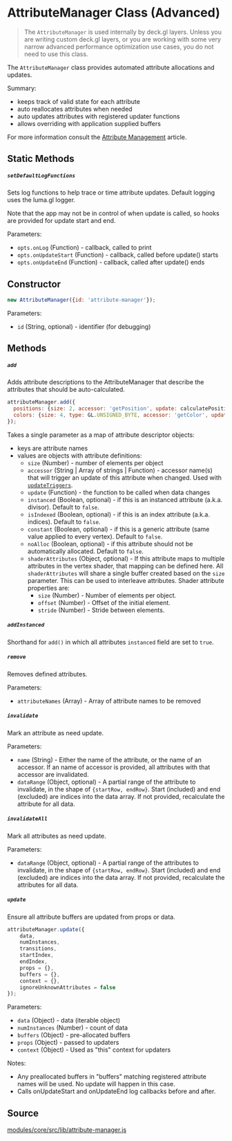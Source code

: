 # AttributeManager Class (Advanced)

> The `AttributeManager` is used internally by deck.gl layers. Unless you are writing custom deck.gl layers, or you are working with some very narrow advanced performance optimization use cases, you do not need to use this class.

The `AttributeManager` class provides automated attribute allocations and updates.

Summary:

* keeps track of valid state for each attribute
* auto reallocates attributes when needed
* auto updates attributes with registered updater functions
* allows overriding with application supplied buffers

For more information consult the [Attribute Management](/docs/developer-guide/custom-layers/attribute-management.md) article.


## Static Methods

##### `setDefaultLogFunctions`

Sets log functions to help trace or time attribute updates.
Default logging uses the luma.gl logger.

Note that the app may not be in control of when update is called,
so hooks are provided for update start and end.

Parameters:

* `opts.onLog` (Function) - callback, called to print
* `opts.onUpdateStart` (Function) - callback, called before update() starts
* `opts.onUpdateEnd` (Function) - callback, called after update() ends


## Constructor

```js
new AttributeManager({id: 'attribute-manager'});
```

Parameters:

* `id` (String, optional) - identifier (for debugging)


## Methods

##### `add`

Adds attribute descriptions to the AttributeManager that describe
the attributes that should be auto-calculated.

```js
attributeManager.add({
  positions: {size: 2, accessor: 'getPosition', update: calculatePositions},
  colors: {size: 4, type: GL.UNSIGNED_BYTE, accessor: 'getColor', update: calculateColors}
});
```

Takes a single parameter as a map of attribute descriptor objects:

* keys are attribute names
* values are objects with attribute definitions:
  + `size` (Number) - number of elements per object
  + `accessor` (String | Array of strings | Function) - accessor name(s) that will
    trigger an update of this attribute when changed. Used with
    [`updateTriggers`](/docs/api-reference/layer.md#-updatetriggers-object-optional-).
  + `update` (Function) - the function to be called when data changes
  + `instanced` (Boolean, optional) - if this is an instanced attribute
    (a.k.a. divisor). Default to `false`.
  + `isIndexed` (Boolean, optional) - if this is an index attribute
    (a.k.a. indices). Default to `false`.
  + `constant` (Boolean, optional) - if this is a generic attribute
    (same value applied to every vertex). Default to `false`.
  + `noAlloc` (Boolean, optional) - if this attribute should not be
    automatically allocated. Default to `false`.
  + `shaderAttributes` (Object, optional) - If this attribute maps to multiple
    attributes in the vertex shader, that mapping can be defined here. All
    `shaderAttributes` will share a single buffer created based on the `size`
    parameter. This can be used to interleave attributes. Shader attribute properties are:
    * `size` (Number) - Number of elements per object.
    * `offset` (Number) - Offset of the initial element.
    * `stride` (Number) - Stride between elements.

##### `addInstanced`

Shorthand for `add()` in which all attributes `instanced` field are set to `true`.


##### `remove`

Removes defined attributes.

Parameters:

* `attributeNames` (Array) - Array of attribute names to be removed


##### `invalidate`

Mark an attribute as need update.

Parameters:

* `name` (String) - Either the name of the attribute, or the name of an accessor. If an name of accessor is provided, all attributes with that accessor are invalidated.
* `dataRange` (Object, optional) - A partial range of the attribute to invalidate, in the shape of `{startRow, endRow}`. Start (included) and end (excluded) are indices into the data array. If not provided, recalculate the  attribute for all data.


##### `invalidateAll`

Mark all attributes as need update.

Parameters:

* `dataRange` (Object, optional) - A partial range of the attributes to invalidate, in the shape of `{startRow, endRow}`. Start (included) and end (excluded) are indices into the data array. If not provided, recalculate the  attributes for all data.


##### `update`

Ensure all attribute buffers are updated from props or data.

```js
attributeManager.update({
    data,
    numInstances,
    transitions,
    startIndex,
    endIndex,
    props = {},
    buffers = {},
    context = {},
    ignoreUnknownAttributes = false
});
```

Parameters:

* `data` (Object) - data (iterable object)
* `numInstances` (Number) - count of data
* `buffers` (Object) - pre-allocated buffers
* `props` (Object) - passed to updaters
* `context` (Object) - Used as "this" context for updaters

Notes:

* Any preallocated buffers in "buffers" matching registered attribute names will be used. No update will happen in this case.
* Calls onUpdateStart and onUpdateEnd log callbacks before and after.


## Source

[modules/core/src/lib/attribute-manager.js](https://github.com/uber/deck.gl/tree/7.2-release/modules/core/src/lib/attribute-manager.js)
